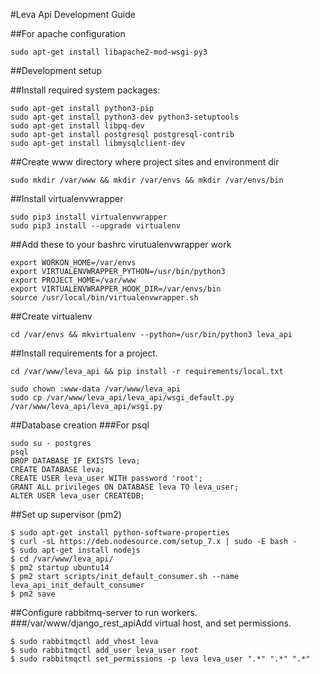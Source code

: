 #Leva Api Development Guide

##For apache configuration

    sudo apt-get install libapache2-mod-wsgi-py3

##Development setup

##Install required system packages:

    sudo apt-get install python3-pip
    sudo apt-get install python3-dev python3-setuptools
    sudo apt-get install libpq-dev
    sudo apt-get install postgresql postgresql-contrib
    sudo apt-get install libmysqlclient-dev
    
    
##Create www directory where project sites and environment dir

    sudo mkdir /var/www && mkdir /var/envs && mkdir /var/envs/bin

##Install virtualenvwrapper

    sudo pip3 install virtualenvwrapper
    sudo pip3 install --upgrade virtualenv

##Add these to your bashrc virutualenvwrapper work

    export WORKON_HOME=/var/envs
    export VIRTUALENVWRAPPER_PYTHON=/usr/bin/python3
    export PROJECT_HOME=/var/www
    export VIRTUALENVWRAPPER_HOOK_DIR=/var/envs/bin    
    source /usr/local/bin/virtualenvwrapper.sh

##Create virtualenv

    cd /var/envs && mkvirtualenv --python=/usr/bin/python3 leva_api


##Install requirements for a project.

    cd /var/www/leva_api && pip install -r requirements/local.txt

    sudo chown :www-data /var/www/leva_api
    sudo cp /var/www/leva_api/leva_api/wsgi_default.py /var/www/leva_api/leva_api/wsgi.py


##Database creation
###For psql

    sudo su - postgres
    psql
    DROP DATABASE IF EXISTS leva;
    CREATE DATABASE leva;
    CREATE USER leva_user WITH password 'root';
    GRANT ALL privileges ON DATABASE leva TO leva_user;
    ALTER USER leva_user CREATEDB;



##Set up supervisor (pm2)

    $ sudo apt-get install python-software-properties
    $ curl -sL https://deb.nodesource.com/setup_7.x | sudo -E bash -
    $ sudo apt-get install nodejs
    $ cd /var/www/leva_api/
    $ pm2 startup ubuntu14
    $ pm2 start scripts/init_default_consumer.sh --name leva_api_init_default_consumer
    $ pm2 save



##Configure rabbitmq-server to run workers.
###/var/www/django_rest_apiAdd virtual host, and set permissions.

    $ sudo rabbitmqctl add_vhost leva
    $ sudo rabbitmqctl add_user leva_user root
    $ sudo rabbitmqctl set_permissions -p leva leva_user ".*" ".*" ".*"


